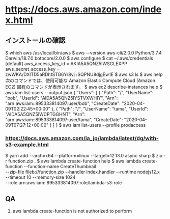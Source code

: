 # https://docs.aws.amazon.com/index.html

## インストールの確認
$ which aws
/usr/local/bin/aws
$ aws --version
aws-cli/2.0.0 Python/3.7.4 Darwin/18.7.0 botocore/2.0.0
$ aws configure
$ cat  ~/.aws/credentials
[default]
aws_access_key_id = AKIA5A5QNZ5IWSGLEXPP
aws_secret_access_key = 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
$ aws s3 ls
$ aws help
次のコマンドでは、使用可能な Amazon Elastic Compute Cloud (Amazon EC2) 固有のコマンドが表示されます。
$ aws ec2 describe-instances help
$ aws iam list-users --output json
{
    "Users": [
        {
            "Path": "/",
            "UserName": "bob",
            "UserId": "AIDA5A5QNZ5IYSTVXWHIY",
            "Arn": "arn:aws:iam::895333814097:user/bob",
            "CreateDate": "2020-04-09T02:22:45+00:00"
        },
        {
            "Path": "/",
            "UserName": "tama",
            "UserId": "AIDA5A5QNZ5IWCPTGGHNT",
            "Arn": "arn:aws:iam::895333814097:user/tama",
            "CreateDate": "2020-04-09T07:27:12+00:00"
        }
    ]
}
$ aws iam list-users --profile prodaccess

### https://docs.aws.amazon.com/ja_jp/lambda/latest/dg/with-s3-example.html
$ yarn add --arch=x64 --platform=linux --target=12.13.0 async sharp
$ zip -r function.zip .
$ aws lambda create-function help
$ aws lambda create-function --function-name CreateThumbnail \
--zip-file fileb://function.zip --handler index.handler --runtime nodejs12.x \
--timeout 10 --memory-size 1024 \
--role arn:aws:iam::895333814097:role/lambda-s3-role


## QA
1. aws lambda create-function is not authorized to perform
